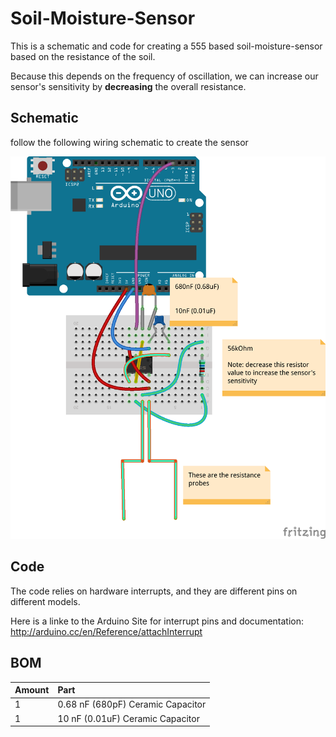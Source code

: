 Soil-Moisture-Sensor
====================

This is a schematic and code for creating a 555 based soil-moisture-sensor based on the resistance of the soil.

Because this depends on the frequency of oscillation, we can increase our sensor's sensitivity by **decreasing** the overall resistance.

## Schematic

follow the following wiring schematic to create the sensor

![fritzing diagram](./555_resistance_sensor.png)



## Code

The code relies on hardware interrupts, and they are different pins on different models.

Here is a linke to the Arduino Site for interrupt pins and documentation:
http://arduino.cc/en/Reference/attachInterrupt

## BOM

| Amount | Part  |
| :---   |  :--- |
| 1 | 0.68 nF (680pF) Ceramic Capacitor |
| 1 | 10 nF (0.01uF) Ceramic Capacitor |
